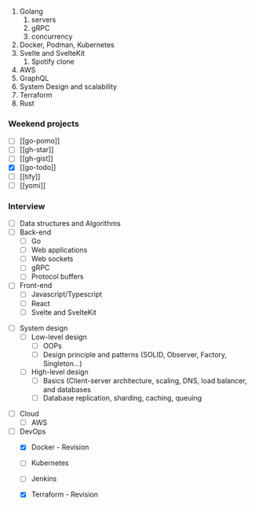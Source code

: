 1. Golang
   1. servers
   2. gRPC
   3. concurrency
2. Docker, Podman, Kubernetes
3. Svelte and SvelteKit
   1. Spotify clone
4. AWS
5. GraphQL
6. System Design and scalability
7. Terraform
8. Rust

### Weekend projects

* [ ] [[go-pomo]]
* [ ] [[gh-star]]
* [ ] [[gh-gist]]
* [x] [[go-todo]]
* [ ] [[tify]]
* [ ] [[yomi]]

### Interview

* [ ] Data structures and Algorithms
* [ ] Back-end
	* [ ] Go
	* [ ] Web applications
	* [ ] Web sockets
	* [ ] gRPC
	* [ ] Protocol buffers
* [ ] Front-end
	* [ ] Javascript/Typescript
	* [ ] React
	* [ ] Svelte and SvelteKit
- [ ] System design
	- [ ] Low-level design
		- [ ] OOPs
		- [ ] Design principle and patterns (SOLID, Observer, Factory, Singleton...)
	- [ ] High-level design
		- [ ] Basics (Client-server architecture, scaling, DNS, load balancer, and databases
		- [ ] Database replication, sharding, caching, queuing
* [ ] Cloud
	* [ ] AWS
* [ ] DevOps
	* [x] Docker - Revision
	* [ ] Kubernetes
	* [ ] Jenkins
	* [x] Terraform - Revision

